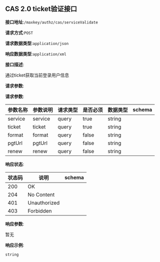 

## CAS 2.0 ticket验证接口


**接口地址**:`/maxkey/authz/cas/serviceValidate`


**请求方式**:`POST`


**请求数据类型**:`application/json`


**响应数据类型**:`application/xml`


**接口描述**:<p>通过ticket获取当前登录用户信息</p>



**请求参数**:


**请求参数**:


| 参数名称 | 参数说明 | 请求类型    | 是否必须 | 数据类型 | schema |
| -------- | -------- | ----- | -------- | -------- | ------ |
|service|service|query|true|string||
|ticket|ticket|query|true|string||
|format|format|query|false|string||
|pgtUrl|pgtUrl|query|false|string||
|renew|renew|query|false|string||


**响应状态**:


| 状态码 | 说明 | schema |
| -------- | -------- | ----- | 
|200|OK||
|204|No Content||
|401|Unauthorized||
|403|Forbidden||


**响应参数**:


暂无


**响应示例**:
```text
string
```